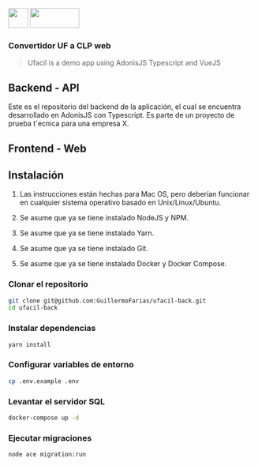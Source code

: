 <img src="https://github.com/GuillermoFarias/ufacil-front/assets/11460907/5cfdd8fb-dfb8-4edb-a196-1f1e9c323686" width="40"  />
<img src="https://github.com/GuillermoFarias/ufacil-front/assets/11460907/c67e615c-2d3a-418e-bfb5-5463aafde603" width="100" height="40" />

### Convertidor UF a CLP web

> Ufacil is a demo app using AdonisJS Typescript and VueJS

## Backend - API
Este es el repositorio del backend de la aplicación, el cual se encuentra desarrollado en AdonisJS con Typescript. Es parte de un proyecto de prueba t´ecnica para una empresa X.

## Frontend - Web


## Instalación

1. Las instrucciones están hechas para Mac OS, pero deberían funcionar en cualquier sistema operativo basado en Unix/Linux/Ubuntu.

2. Se asume que ya se tiene instalado NodeJS y NPM.

3. Se asume que ya se tiene instalado Yarn.

4. Se asume que ya se tiene instalado Git.

5. Se asume que ya se tiene instalado Docker y Docker Compose.

### Clonar el repositorio
```bash
git clone git@github.com:GuillermoFarias/ufacil-back.git
cd ufacil-back
```

### Instalar dependencias
```bash
yarn install
```

### Configurar variables de entorno
```bash
cp .env.example .env
```

### Levantar el servidor SQL
```bash
docker-compose up -d
```

### Ejecutar migraciones
```bash
node ace migration:run
```
